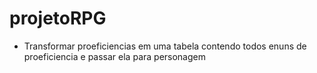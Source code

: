 # projetoRPG
- Transformar proeficiencias em uma tabela contendo todos enuns de proeficiencia e passar ela para personagem
